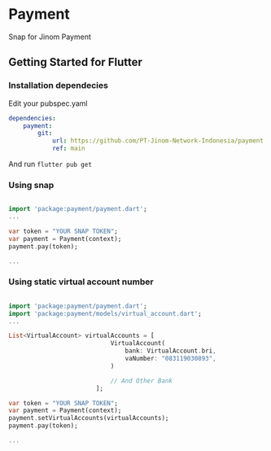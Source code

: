 # Payment
Snap for Jinom Payment
## Getting Started for Flutter

### Installation dependecies

Edit your pubspec.yaml

```yaml
dependencies:
    payment:
        git: 
            url: https://github.com/PT-Jinom-Network-Indonesia/payment.git
            ref: main
```

And run ```flutter pub get```

### Using snap

```dart

import 'package:payment/payment.dart';
...

var token = "YOUR SNAP TOKEN";
var payment = Payment(context);
payment.pay(token);

...
```


### Using static virtual account number

```dart

import 'package:payment/payment.dart';
import 'package:payment/models/virtual_account.dart';
...

List<VirtualAccount> virtualAccounts = [
                            VirtualAccount(
                                bank: VirtualAccount.bri,
                                vaNumber: "083119030893",
                            )

                            // And Other Bank 
                        ];

var token = "YOUR SNAP TOKEN";
var payment = Payment(context);
payment.setVirtualAccounts(virtualAccounts);
payment.pay(token);

...
```